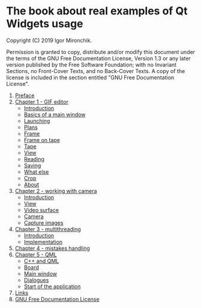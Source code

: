 # The book about real examples of Qt Widgets usage

Copyright (C)  2019  Igor Mironchik.

Permission is granted to copy, distribute and/or modify this document
under the terms of the GNU Free Documentation License, Version 1.3
or any later version published by the Free Software Foundation;
with no Invariant Sections, no Front-Cover Texts, and no Back-Cover Texts.
A copy of the license is included in the section entitled "GNU
Free Documentation License".

1. [Preface](preface.md)
2. [Chapter 1 - GIF editor](chapter01/intro.md)
   * [Introduction](chapter01/intro.md)
   * [Basics of a main window](chapter01/mainwindow-basics.md)
   * [Launching](chapter01/launching.md)
   * [Plans](chapter01/plans.md)
   * [Frame](chapter01/frame.md)
   * [Frame on tape](chapter01/frame-on-tape.md)
   * [Tape](chapter01/tape.md)
   * [View](chapter01/view.md)
   * [Reading](chapter01/reading.md)
   * [Saving](chapter01/saving-of-removed-frames.md)
   * [What else](chapter01/what-else.md)
   * [Crop](chapter01/crop.md)
   * [About](chapter01/about.md)
3. [Chapter 2 - working with camera](chapter02/intro.md)
   * [Introduction](chapter02/intro.md)
   * [View](chapter02/view.md)
   * [Video surface](chapter02/surface.md)
   * [Camera](chapter02/camera.md)
   * [Capture images](chapter02/capture.md)
4. [Chapter 3 - multithreading](chapter03/intro.md)
   * [Introduction](chapter03/intro.md)
   * [Implementation](chapter03/impl.md)
5. [Chapter 4 - mistakes handling](chapter04/mistakes.md)
6. [Chapter 5 - QML](chapter05/intro.md)
   * [C++ and QML](chapter05/c++-qml.md)
   * [Board](chapter05/board.md)
   * [Main window](chapter05/mainwindow.md)
   * [Dialogues](chapter05/dialog.md)
   * [Start of the application](chapter05/start.md)
7. [Links](links.md)
8. [GNU Free Documentation License](fdl-1.3.md)
